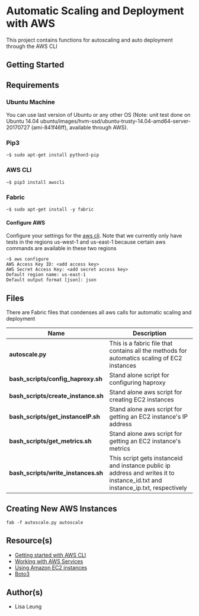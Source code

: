 # Automatic Scaling and Deployment with AWS
This project contains functions for autoscaling and auto deployment through the AWS CLI
## Getting Started

## Requirements
### Ubuntu Machine
You can use last version of Ubuntu or any other OS 
(Note: unit test done on Ubuntu 14.04 ubuntu/images/hvm-ssd/ubuntu-trusty-14.04-amd64-server-20170727 (ami-841f46ff), available through AWS).

### Pip3
```
~$ sudo apt-get install python3-pip
```
### AWS CLI
```
~$ pip3 install awscli
```

### Fabric
```
~$ sudo apt-get install -y fabric
```

#### Configure AWS
Configure your settings for the [aws cli](http://docs.aws.amazon.com/cli/latest/userguide/cli-chap-getting-started.html).  Note that we currently only have tests in the regions us-west-1 and us-east-1 because certain aws commands are available in these two regions
```
~$ aws configure
AWS Access Key ID: <add access key> 
AWS Secret Access Key: <add secret access key>
Default region name: us-east-1
Default output format [json]: json
```


## Files
There are Fabric files that condenses all aws calls for automatic scaling and deployment

|   **Name**    |  **Description** |
|---------------|----------------|
|**autoscale.py**|    This is a fabric file that contains all the methods for automatics scaling of EC2 instances      |
|**bash_scripts/config_haproxy.sh**|     Stand alone script for configuring haproxy    |
|**bash_scripts/create_instance.sh**|     Stand alone aws script for creating EC2 instances   |
|**bash_scripts/get_instanceIP.sh**|     Stand alone aws script for getting an EC2 instance's IP address  |
|**bash_scripts/get_metrics.sh**|     Stand alone aws script for getting an EC2 instance's metrics  |
|**bash_scripts/write_instances.sh**|    This script gets instanceid and instance public ip address and writes it to instance_id.txt and instance_ip.txt, respectively   |

## Creating New AWS Instances
```
fab -f autoscale.py autoscale
```

## Resource(s)
* [Getting started with AWS CLI](http://docs.aws.amazon.com/cli/latest/userguide/cli-chap-getting-started.html)
* [Working with AWS Services](http://docs.aws.amazon.com/cli/latest/userguide/chap-working-with-services.html)
* [Using Amazon EC2 instances](http://docs.aws.amazon.com/cli/latest/userguide/cli-ec2-launch.html)
* [Boto3](https://boto3.readthedocs.io/en/latest/reference/services/autoscaling.html)

## Author(s)
* Lisa Leung 
